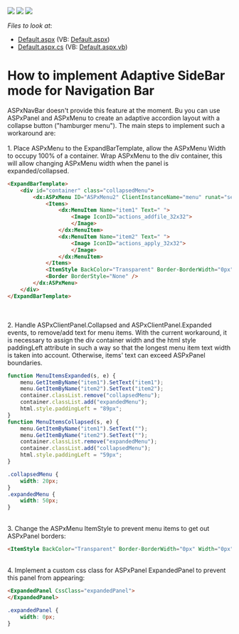 <!-- default badges list -->
![](https://img.shields.io/endpoint?url=https://codecentral.devexpress.com/api/v1/VersionRange/128564500/16.2.5%2B)
[![](https://img.shields.io/badge/Open_in_DevExpress_Support_Center-FF7200?style=flat-square&logo=DevExpress&logoColor=white)](https://supportcenter.devexpress.com/ticket/details/T499904)
[![](https://img.shields.io/badge/📖_How_to_use_DevExpress_Examples-e9f6fc?style=flat-square)](https://docs.devexpress.com/GeneralInformation/403183)
<!-- default badges end -->
<!-- default file list -->
*Files to look at*:

* [Default.aspx](./CS/Default.aspx) (VB: [Default.aspx](./VB/Default.aspx))
* [Default.aspx.cs](./CS/Default.aspx.cs) (VB: [Default.aspx.vb](./VB/Default.aspx.vb))
<!-- default file list end -->
# How to implement Adaptive SideBar mode for Navigation Bar


ASPxNavBar doesn't provide this feature at the moment. Bu you can use ASPxPanel and ASPxMenu to create an adaptive accordion layout with a collapse button ("hamburger menu"). The main steps to implement such a workaround are:<br><br>1. Place ASPxMenu to the ExpandBarTemplate, allow the ASPxMenu Width to occupy 100% of a container. Wrap ASPxMenu to the div container, this will allow changing ASPxMenu width when the panel is expanded/collapsed. <br>


```aspx
<ExpandBarTemplate>
    <div id="container" class="collapsedMenu">
        <dx:ASPxMenu ID="ASPxMenu2" ClientInstanceName="menu" runat="server" Width="100%" BackColor="Transparent" Orientation="Vertical">
            <Items>
                <dx:MenuItem Name="item1" Text=" ">
                    <Image IconID="actions_addfile_32x32">
                    </Image>
                </dx:MenuItem>
                <dx:MenuItem Name="item2" Text=" ">
                    <Image IconID="actions_apply_32x32">
                    </Image>
                </dx:MenuItem>
            </Items>
            <ItemStyle BackColor="Transparent" Border-BorderWidth="0px" Width="0px"></ItemStyle>
            <Border BorderStyle="None" />
        </dx:ASPxMenu>
    </div>
</ExpandBarTemplate>
```


<br><br>2. Handle ASPxClientPanel.Collapsed and ASPxClientPanel.Expanded events, to remove/add text for menu items. With the current workaround, it is necessary to assign the div container width and the html style paddingLeft attribute in such a way so that the longest menu item text width is taken into account. Otherwise, items' text can exceed ASPxPanel boundaries.<br>


```js
function MenuItemsExpanded(s, e) {
    menu.GetItemByName("item1").SetText("item1");
    menu.GetItemByName("item2").SetText("item2");
    container.classList.remove("collapsedMenu");
    container.classList.add("expandedMenu");
    html.style.paddingLeft = "89px";
}
function MenuItemsCollapsed(s, e) {
    menu.GetItemByName("item1").SetText("");
    menu.GetItemByName("item2").SetText("");
    container.classList.remove("expandedMenu");
    container.classList.add("collapsedMenu");
    html.style.paddingLeft = "59px";
}

```




```css
.collapsedMenu {
    width: 20px;
}
.expandedMenu {
    width: 50px;
}

```


<br id="tinymce" class="mce-content-body ">3. Change the ASPxMenu ItemStyle to prevent menu items to get out ASPxPanel borders:<br>


```aspx
<ItemStyle BackColor="Transparent" Border-BorderWidth="0px" Width="0px"></ItemStyle>
```


<br>4. Implement a custom css class for ASPxPanel ExpandedPanel to prevent this panel from appearing: <br>


```aspx
<ExpandedPanel CssClass="expandedPanel">
</ExpandedPanel>
```




```css
.expandedPanel {
    width: 0px;
}
```



<br/>


